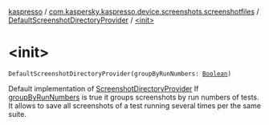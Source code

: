 [kaspresso](../../index.md) / [com.kaspersky.kaspresso.device.screenshots.screenshotfiles](../index.md) / [DefaultScreenshotDirectoryProvider](index.md) / [&lt;init&gt;](./-init-.md)

# &lt;init&gt;

`DefaultScreenshotDirectoryProvider(groupByRunNumbers: `[`Boolean`](https://kotlinlang.org/api/latest/jvm/stdlib/kotlin/-boolean/index.html)`)`

Default implementation of [ScreenshotDirectoryProvider](../-screenshot-directory-provider/index.md)
If [groupByRunNumbers](#) is true it groups screenshots by run numbers of tests. It allows to save all screenshots of a test
running several times per the same suite.

